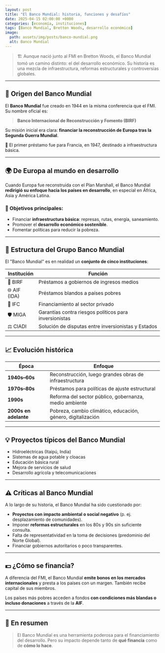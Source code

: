 ```yaml
---
layout: post
title: "El Banco Mundial: historia, funciones y desafíos"
date: 2025-04-15 02:00:00 +0000
categories: [economía, instituciones]
tags: [Banco Mundial, Bretton Woods, desarrollo económico]
image:
  path: assets/img/posts/banco-mundial.png
  alt: Banco Mundial
---
```



> 🏗️ Aunque nació junto al FMI en Bretton Woods, el Banco Mundial tomó un camino distinto: el del desarrollo económico. Su historia es una mezcla de infraestructura, reformas estructurales y controversias globales.

---

## 📜 Origen del Banco Mundial

El **Banco Mundial** fue creado en 1944 en la misma conferencia que el FMI. Su nombre oficial es:

> **Banco Internacional de Reconstrucción y Fomento (BIRF)**

Su misión inicial era clara: **financiar la reconstrucción de Europa tras la Segunda Guerra Mundial**.

🧱 El primer préstamo fue para Francia, en 1947, destinado a infraestructura básica.

---

## 🌍 De Europa al mundo en desarrollo

Cuando Europa fue reconstruida con el Plan Marshall, el Banco Mundial **redirigió su enfoque hacia los países en desarrollo**, en especial en África, Asia y América Latina.

### 🎯 Objetivos principales:
- Financiar **infraestructura básica**: represas, rutas, energía, saneamiento.
- Promover el **desarrollo económico sostenible**.
- Fomentar políticas para reducir la pobreza.

---

## 🧱 Estructura del Grupo Banco Mundial

El "Banco Mundial" es en realidad un **conjunto de cinco instituciones**:

| Institución | Función                                                |
| ----------- | ------------------------------------------------------ |
| 🏦 BIRF      | Préstamos a gobiernos de ingresos medios               |
| 🌐 AIF (IDA) | Préstamos blandos a países pobres                      |
| 💼 IFC       | Financiamiento al sector privado                       |
| 🛡️ MIGA      | Garantías contra riesgos políticos para inversionistas |
| ⚖️ CIADI     | Solución de disputas entre inversionistas y Estados    |

---

## 📈 Evolución histórica

| Época                 | Enfoque                                                      |
| --------------------- | ------------------------------------------------------------ |
| **1940s–60s**         | Reconstrucción, luego grandes obras de infraestructura       |
| **1970s–80s**         | Préstamos para políticas de ajuste estructural               |
| **1990s**             | Reforma del sector público, gobernanza, medio ambiente       |
| **2000s en adelante** | Pobreza, cambio climático, educación, género, digitalización |

---

## 💡 Proyectos típicos del Banco Mundial

- Hidroeléctricas (Itaipú, India)
- Sistemas de agua potable y cloacas
- Educación básica rural
- Mejora de servicios de salud
- Desarrollo agrícola y telecomunicaciones

---

## ⚠️ Críticas al Banco Mundial

A lo largo de su historia, el Banco Mundial ha sido cuestionado por:

- **Proyectos con impacto ambiental o social negativo** (p. ej. desplazamiento de comunidades).
- Imponer **reformas estructurales** en los 80s y 90s sin suficiente consulta.
- Falta de representatividad en la toma de decisiones (predominio del Norte Global).
- Financiar gobiernos autoritarios o poco transparentes.

---

## 💵 ¿Cómo se financia?

A diferencia del FMI, el Banco Mundial **emite bonos en los mercados internacionales** y presta a los países con un margen. También recibe capital de sus miembros.

Los países más pobres acceden a fondos **con condiciones más blandas o incluso donaciones** a través de la **AIF**.

---

## 🧠 En resumen

> El Banco Mundial es una herramienta poderosa para el financiamiento del desarrollo. Pero su impacto depende tanto de **qué financia** como de **cómo lo hace**.



